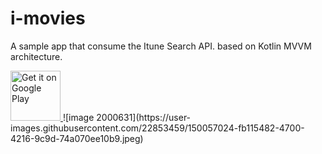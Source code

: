 # i-movies
A sample app that consume the Itune Search API. based on Kotlin MVVM architecture.
<p align="left">
<a href="https://play.google.com/store/apps/details?id=com.martialcoder.itunesmovies">
    <img alt="Get it on Google Play"
        height="80"
        src="https://play.google.com/intl/en_us/badges/images/generic/en_badge_web_generic.png" />
</a>  
![image 2000631](https://user-images.githubusercontent.com/22853459/150057024-fb115482-4700-4216-9c9d-74a070ee10b9.jpeg)

